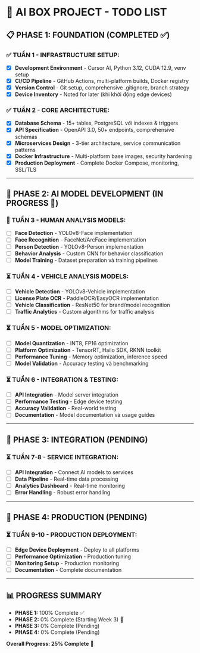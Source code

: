 # 🎯 AI BOX PROJECT - TODO LIST

## 📋 **PHASE 1: FOUNDATION (COMPLETED ✅)**

### ✅ **TUẦN 1 - INFRASTRUCTURE SETUP:**
- [x] **Development Environment** - Cursor AI, Python 3.12, CUDA 12.9, venv setup
- [x] **CI/CD Pipeline** - GitHub Actions, multi-platform builds, Docker registry  
- [x] **Version Control** - Git setup, comprehensive .gitignore, branch strategy
- [x] **Device Inventory** - Noted for later (khi khởi động edge devices)

### ✅ **TUẦN 2 - CORE ARCHITECTURE:**
- [x] **Database Schema** - 15+ tables, PostgreSQL với indexes & triggers
- [x] **API Specification** - OpenAPI 3.0, 50+ endpoints, comprehensive schemas
- [x] **Microservices Design** - 3-tier architecture, service communication patterns
- [x] **Docker Infrastructure** - Multi-platform base images, security hardening
- [x] **Production Deployment** - Complete Docker Compose, monitoring, SSL/TLS

---

## 🧠 **PHASE 2: AI MODEL DEVELOPMENT (IN PROGRESS 🚀)**

### 🔄 **TUẦN 3 - HUMAN ANALYSIS MODELS:**
- [ ] **Face Detection** - YOLOv8-Face implementation
- [ ] **Face Recognition** - FaceNet/ArcFace implementation  
- [ ] **Person Detection** - YOLOv8-Person implementation
- [ ] **Behavior Analysis** - Custom CNN for behavior classification
- [ ] **Model Training** - Dataset preparation và training pipelines

### ⏳ **TUẦN 4 - VEHICLE ANALYSIS MODELS:**
- [ ] **Vehicle Detection** - YOLOv8-Vehicle implementation
- [ ] **License Plate OCR** - PaddleOCR/EasyOCR implementation
- [ ] **Vehicle Classification** - ResNet50 for brand/model recognition
- [ ] **Traffic Analytics** - Custom algorithms for traffic analysis

### ⏳ **TUẦN 5 - MODEL OPTIMIZATION:**
- [ ] **Model Quantization** - INT8, FP16 optimization
- [ ] **Platform Optimization** - TensorRT, Hailo SDK, RKNN toolkit
- [ ] **Performance Tuning** - Memory optimization, inference speed
- [ ] **Model Validation** - Accuracy testing và benchmarking

### ⏳ **TUẦN 6 - INTEGRATION & TESTING:**
- [ ] **API Integration** - Model server integration
- [ ] **Performance Testing** - Edge device testing
- [ ] **Accuracy Validation** - Real-world testing
- [ ] **Documentation** - Model documentation và usage guides

---

## 🔧 **PHASE 3: INTEGRATION (PENDING)**

### ⏳ **TUẦN 7-8 - SERVICE INTEGRATION:**
- [ ] **API Integration** - Connect AI models to services
- [ ] **Data Pipeline** - Real-time data processing
- [ ] **Analytics Dashboard** - Real-time monitoring
- [ ] **Error Handling** - Robust error handling

---

## 🚀 **PHASE 4: PRODUCTION (PENDING)**

### ⏳ **TUẦN 9-10 - PRODUCTION DEPLOYMENT:**
- [ ] **Edge Device Deployment** - Deploy to all platforms
- [ ] **Performance Optimization** - Production tuning
- [ ] **Monitoring Setup** - Production monitoring
- [ ] **Documentation** - Complete documentation

---

## 📊 **PROGRESS SUMMARY**

- **PHASE 1:** 100% Complete ✅
- **PHASE 2:** 0% Complete (Starting Week 3) 🚀
- **PHASE 3:** 0% Complete (Pending)
- **PHASE 4:** 0% Complete (Pending)

**Overall Progress: 25% Complete** 🎯
